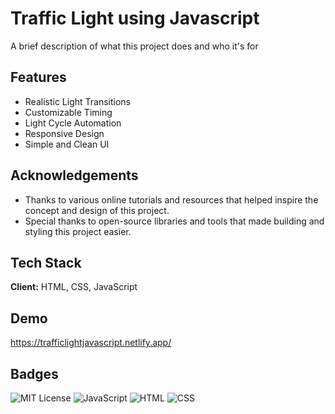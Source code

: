 
# Traffic Light using Javascript

A brief description of what this project does and who it's for


## Features

- Realistic Light Transitions
- Customizable Timing
- Light Cycle Automation
- Responsive Design
- Simple and Clean UI



## Acknowledgements

 - Thanks to various online tutorials and resources that helped inspire the concept and design of this project.
 -  Special thanks to open-source libraries and tools that made building and styling this project easier.



## Tech Stack

**Client:**  HTML, CSS, JavaScript



## Demo

https://trafficlightjavascript.netlify.app/


## Badges

![MIT License](https://img.shields.io/badge/License-MIT-green)
![JavaScript](https://img.shields.io/badge/JavaScript-ES5-yellow)
![HTML](https://img.shields.io/badge/HTML-5-orange)
![CSS](https://img.shields.io/badge/CSS-3-blue)
